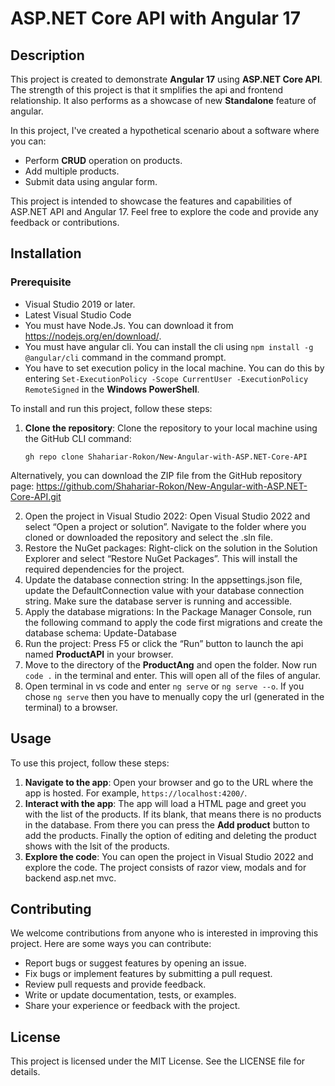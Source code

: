# ASP.NET Core API with Angular 17


## Description

This project is created to demonstrate **Angular 17** using **ASP.NET Core API**.  The strength of this project is that it smplifies the api and frontend relationship. It also performs as a showcase of new **Standalone** feature of angular.

In this project, I've created a hypothetical scenario about a software where you can:

- Perform **CRUD** operation on products.
- Add multiple products.
- Submit data using angular form.

This project is intended to showcase the features and capabilities of ASP.NET API and Angular 17. Feel free to explore the code and provide any feedback or contributions.
## Installation

### Prerequisite
- Visual Studio 2019 or later.
- Latest Visual Studio Code
- You must have Node.Js. You can download it from https://nodejs.org/en/download/.
- You must have angular cli. You can install the cli using `npm install -g @angular/cli` command in the command prompt.
- You have to set execution policy in the local machine. You can do this by entering `Set-ExecutionPolicy -Scope CurrentUser -ExecutionPolicy RemoteSigned` in the **Windows PowerShell**. 

To install and run this project, follow these steps:

1. **Clone the repository**: Clone the repository to your local machine using the GitHub CLI command:

   ```shell
   gh repo clone Shahariar-Rokon/New-Angular-with-ASP.NET-Core-API
  Alternatively, you can download the ZIP file from the GitHub repository page: https://github.com/Shahariar-Rokon/New-Angular-with-ASP.NET-Core-API.git 
  
2. Open the project in Visual Studio 2022: Open Visual Studio 2022 and select “Open a project or solution”. Navigate to the folder where you cloned or downloaded the repository and select the .sln file.
3. Restore the NuGet packages: Right-click on the solution in the Solution Explorer and select “Restore NuGet Packages”. This will install the required dependencies for the project.
4. Update the database connection string: In the appsettings.json file, update the DefaultConnection value with your database connection string. Make sure the database server is running and accessible.
5. Apply the database migrations: In the Package Manager Console, run the following command to apply the code first migrations and create the database schema:
Update-Database
6. Run the project: Press F5 or click the “Run” button to launch the api named **ProductAPI** in your browser.
7. Move to the directory of the **ProductAng** and open the folder. Now run `code .` in the terminal and enter. This will open all of the files of angular.
8. Open terminal in vs code and enter `ng serve` or `ng serve --o`. If you chose `ng serve` then you have to menually copy the url (generated in the terminal) to a browser.

## Usage

To use this project, follow these steps:

1. **Navigate to the app**: Open your browser and go to the URL where the app is hosted. For example, `https://localhost:4200/`.
2. **Interact with the app**: The app will load a HTML page and greet you with the list of the products. If its blank, that means there is no products in the database. From there you can press the **Add product** button to add the products. Finally the option of editing and deleting the product shows with the lsit of the products.
3. **Explore the code**: You can open the project in Visual Studio 2022 and explore the code. The project consists of razor view, modals and for backend asp.net mvc.

## Contributing

We welcome contributions from anyone who is interested in improving this project. Here are some ways you can contribute:

- Report bugs or suggest features by opening an issue.
- Fix bugs or implement features by submitting a pull request.
- Review pull requests and provide feedback.
- Write or update documentation, tests, or examples.
- Share your experience or feedback with the project.

## License

This project is licensed under the MIT License. See the LICENSE file for details.
